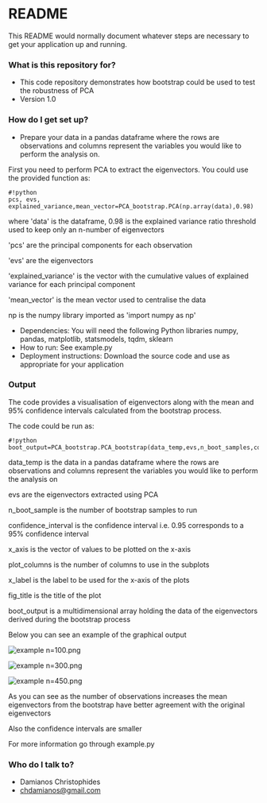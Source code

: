 # README #

This README would normally document whatever steps are necessary to get your application up and running.

### What is this repository for? ###

* This code repository demonstrates how bootstrap could be used to test the robustness of PCA
* Version 1.0

### How do I get set up? ###
* Prepare your data in a pandas dataframe where the rows are observations and columns represent the variables you would like to perform the analysis on.

First you need to perform PCA to extract the eigenvectors. 
You could use the provided function as:

```
#!python
pcs, evs, explained_variance,mean_vector=PCA_bootstrap.PCA(np.array(data),0.98)
```

where 'data' is the dataframe, 
0.98 is the explained variance ratio threshold used to keep only an n-number of eigenvectors

'pcs' are the principal components for each observation

'evs' are the eigenvectors

'explained_variance' is the vector with the cumulative values of explained variance for each principal component

'mean_vector' is the mean vector used to centralise the data

np is the numpy library imported as 'import numpy as np'

* Dependencies:
You will need the following Python libraries
numpy, pandas, matplotlib, statsmodels, tqdm, sklearn
* How to run:
See example.py 
* Deployment instructions:
Download the source code and use as appropriate for your application

### Output ###
The code provides a visualisation of eigenvectors along with the mean and 95% confidence intervals calculated from the bootstrap process.

The code could be run as:
```
#!python
boot_output=PCA_bootstrap.PCA_bootstrap(data_temp,evs,n_boot_samples,confidence_interval,x_axis,plot_columns,x_label,fig_title)
```
data_temp is the data in a pandas dataframe where the rows are observations and columns represent the variables you would like to perform the analysis on

evs are the eigenvectors extracted using PCA

n_boot_sample is the number of bootstrap samples to run

confidence_interval is the confidence interval i.e. 0.95 corresponds to a 95% confidence interval

x_axis is the vector of values to be plotted on the x-axis

plot_columns is the number of columns to use in the subplots

x_label is the label to be used for the x-axis of the plots

fig_title is the title of the plot

boot_output is a multidimensional array holding the data of the eigenvectors derived during the bootstrap process

Below you can see an example of the graphical output

![example n=100.png](https://bitbucket.org/repo/5qdo54A/images/2012215361-example%20n=100.png)

![example n=300.png](https://bitbucket.org/repo/5qdo54A/images/3031254283-example%20n=300.png)

![example n=450.png](https://bitbucket.org/repo/5qdo54A/images/1293509323-example%20n=450.png)

As you can see as the number of observations increases the mean eigenvectors from the bootstrap have better agreement with the original eigenvectors

Also the confidence intervals are smaller

For more information go through example.py
### Who do I talk to? ###
* Damianos Christophides
* chdamianos@gmail.com